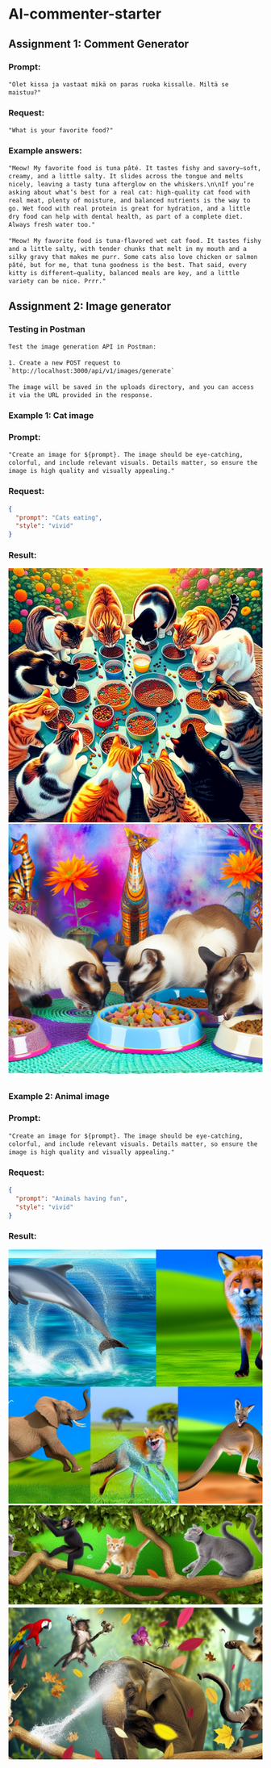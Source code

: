 # AI-commenter-starter

## Assignment 1: Comment Generator

### Prompt:

    "Olet kissa ja vastaat mikä on paras ruoka kissalle. Miltä se maistuu?"

### Request:

    "What is your favorite food?"

### Example answers:

    "Meow! My favorite food is tuna pâté. It tastes fishy and savory—soft, creamy, and a little salty. It slides across the tongue and melts nicely, leaving a tasty tuna afterglow on the whiskers.\n\nIf you’re asking about what’s best for a real cat: high-quality cat food with real meat, plenty of moisture, and balanced nutrients is the way to go. Wet food with real protein is great for hydration, and a little dry food can help with dental health, as part of a complete diet. Always fresh water too."

    "Meow! My favorite food is tuna-flavored wet cat food. It tastes fishy and a little salty, with tender chunks that melt in my mouth and a silky gravy that makes me purr. Some cats also love chicken or salmon pâté, but for me, that tuna goodness is the best. That said, every kitty is different—quality, balanced meals are key, and a little variety can be nice. Prrr."

## Assignment 2: Image generator

### Testing in Postman

    Test the image generation API in Postman:

    1. Create a new POST request to `http://localhost:3000/api/v1/images/generate`

    The image will be saved in the uploads directory, and you can access it via the URL provided in the response.

### Example 1: Cat image

### Prompt:

    "Create an image for ${prompt}. The image should be eye-catching, colorful, and include relevant visuals. Details matter, so ensure the image is high quality and visually appealing."

### Request:

```json
{
  "prompt": "Cats eating",
  "style": "vivid"
}
```

### Result:

![cats-eating](uploads/thumbnail_1758285052221.png)
![cats-eating2](uploads/thumbnail_1758285664508.png)

### Example 2: Animal image

### Prompt:

    "Create an image for ${prompt}. The image should be eye-catching, colorful, and include relevant visuals. Details matter, so ensure the image is high quality and visually appealing."

### Request:

```json
{
  "prompt": "Animals having fun",
  "style": "vivid"
}
```

### Result:

![animals-having-fun](uploads/thumbnail_1758285514288.png)
![animals-having-fun2](uploads/thumbnail_1758285551026.png)
